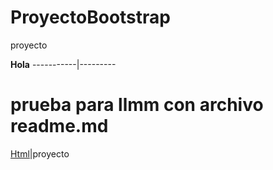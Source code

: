 # ProyectoBootstrap
proyecto 

**Hola**
-----------|---------
# prueba para llmm con archivo readme.md


[Html](proyect/index.html)|proyecto
